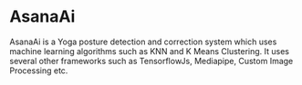 # AsanaAi
AsanaAi is a Yoga posture detection and correction system which uses machine learning algorithms such as KNN and K Means Clustering. It uses several other frameworks such as TensorflowJs, Mediapipe, Custom Image Processing etc.
